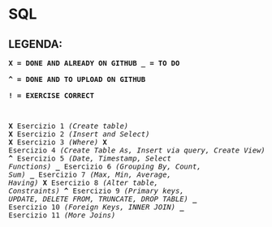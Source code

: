 # SQL

## LEGENDA:

**<pre>X = DONE AND ALREADY ON GITHUB
_ = TO DO              
^ = DONE AND TO UPLOAD ON GITHUB             
! = EXERCISE CORRECT**

**<pre>X**   Esercizio 1     *(Create table)*
**X**   Esercizio 2     *(Insert and Select)*
**X**   Esercizio 3     *(Where)*
**X**   Esercizio 4     *(Create Table As, Insert via query, Create View)*
**^**   Esercizio 5     *(Date, Timestamp, Select Functions)*
**_**   Esercizio 6     *(Grouping By, Count, Sum)*
**_**   Esercizio 7     *(Max, Min, Average, Having)*
**X**   Esercizio 8     *(Alter table, Constraints)*
**^**   Esercizio 9     *(Primary keys, UPDATE, DELETE FROM, TRUNCATE, DROP TABLE)*
**_**   Esercizio 10    *(Foreign Keys, INNER JOIN)*
**_**   Esercizio 11    *(More Joins)*
